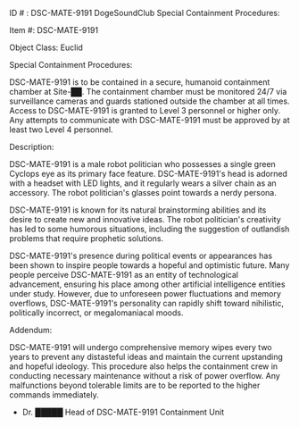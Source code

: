 ID # : DSC-MATE-9191
DogeSoundClub Special Containment Procedures:

Item #: DSC-MATE-9191

Object Class: Euclid

Special Containment Procedures:

DSC-MATE-9191 is to be contained in a secure, humanoid containment chamber at Site-██. The containment chamber must be monitored 24/7 via surveillance cameras and guards stationed outside the chamber at all times. Access to DSC-MATE-9191 is granted to Level 3 personnel or higher only. Any attempts to communicate with DSC-MATE-9191 must be approved by at least two Level 4 personnel.

Description:

DSC-MATE-9191 is a male robot politician who possesses a single green Cyclops eye as its primary face feature. DSC-MATE-9191's head is adorned with a headset with LED lights, and it regularly wears a silver chain as an accessory. The robot politician's glasses point towards a nerdy persona.

DSC-MATE-9191 is known for its natural brainstorming abilities and its desire to create new and innovative ideas. The robot politician's creativity has led to some humorous situations, including the suggestion of outlandish problems that require prophetic solutions.

DSC-MATE-9191's presence during political events or appearances has been shown to inspire people towards a hopeful and optimistic future. Many people perceive DSC-MATE-9191 as an entity of technological advancement, ensuring his place among other artificial intelligence entities under study. However, due to unforeseen power fluctuations and memory overflows, DSC-MATE-9191's personality can rapidly shift toward nihilistic, politically incorrect, or megalomaniacal moods.

Addendum:

DSC-MATE-9191 will undergo comprehensive memory wipes every two years to prevent any distasteful ideas and maintain the current upstanding and hopeful ideology. This procedure also helps the containment crew in conducting necessary maintenance without a risk of power overflow. Any malfunctions beyond tolerable limits are to be reported to the higher commands immediately.

- Dr. █████
  Head of DSC-MATE-9191 Containment Unit